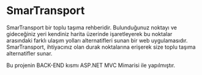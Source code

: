 # SmarTransport


SmarTransport bir toplu taşıma rehberidir.
Bulunduğunuz noktayı ve gideceğiniz yeri kendiniz harita üzerinde işaretleyerek bu noktalar arasındaki
farklı ulaşım yolları alternatifleri sunan bir web uygulamasıdır. 
SmarTransport, ihtiyacınız olan durak noktalarına erişerek size toplu taşıma alternatifler sunar.

Bu projenin BACK-END kısmı ASP.NET MVC Mimarisi ile yapılmıştır.
